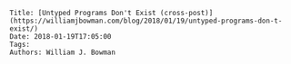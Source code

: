     Title: [Untyped Programs Don't Exist (cross-post)](https://williamjbowman.com/blog/2018/01/19/untyped-programs-don-t-exist/)
    Date: 2018-01-19T17:05:00
    Tags:
    Authors: William J. Bowman
